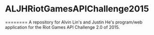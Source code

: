 # ALJHRiotGamesAPIChallenge2015
========
A repository for Alvin Lin's and Justin He's program/web application for the Riot Games API Challenge 2.0 of 2015.
